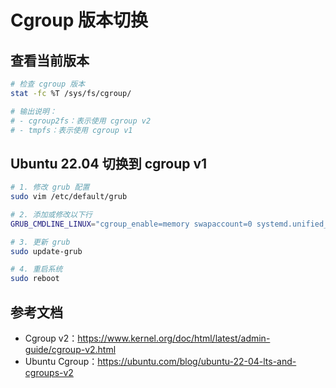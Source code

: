 # Cgroup 版本切换

## 查看当前版本
```bash
# 检查 cgroup 版本
stat -fc %T /sys/fs/cgroup/

# 输出说明：
# - cgroup2fs：表示使用 cgroup v2
# - tmpfs：表示使用 cgroup v1
```

## Ubuntu 22.04 切换到 cgroup v1
```bash
# 1. 修改 grub 配置
sudo vim /etc/default/grub

# 2. 添加或修改以下行
GRUB_CMDLINE_LINUX="cgroup_enable=memory swapaccount=0 systemd.unified_cgroup_hierarchy=0"

# 3. 更新 grub
sudo update-grub

# 4. 重启系统
sudo reboot
```

## 参考文档
- Cgroup v2：<https://www.kernel.org/doc/html/latest/admin-guide/cgroup-v2.html>
- Ubuntu Cgroup：<https://ubuntu.com/blog/ubuntu-22-04-lts-and-cgroups-v2>
